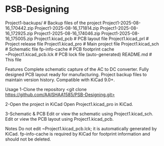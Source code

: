 # PSB-Designing

Project1-backups/           # Backup files of the project
Project1-2025-08-16_170442.zip
Project1-2025-08-16_171814.zip
Project1-2025-08-16_172925.zip
Project1-2025-08-16_174046.zip
Project1-2025-08-16_175005.zip
Project1.kicad_pcb           # PCB layout file
Project1.kicad_prl           # Project release file
Project1.kicad_pro           # Main project file
Project1.kicad_sch           # Schematic file
fp-info-cache               # PCB footprint cache
~Project1.kicad_pcb.lck      # PCB lock file (auto-generated)
README.md                   # This file


Features
Complete schematic capture of the AC to DC converter.
Fully designed PCB layout ready for manufacturing.
Project backup files to maintain version history.
Compatible with KiCad 9.0+.

Usage
1-Clone the repository
<git clone https://github.com/AAISHAA1585/PSB-Designing.git>

2-Open the project in KiCad
Open Project1.kicad_pro in KiCad.

3-Schematic & PCB
Edit or view the schematic using Project1.kicad_sch.
Edit or view the PCB layout using Project1.kicad_pcb.

Notes
Do not edit ~Project1.kicad_pcb.lck; it is automatically generated by KiCad.
fp-info-cache is required by KiCad for footprint information and should not be deleted.

